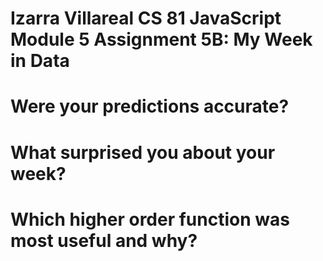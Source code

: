 # Izarra Villareal CS 81 JavaScript Module 5 Assignment 5B: My Week in Data

# Were your predictions accurate?

# What surprised you about your week?

# Which higher order function was most useful and why?
